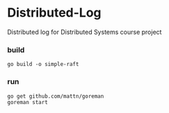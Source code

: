 # Distributed-Log
Distributed log for Distributed Systems course project

### build
```
go build -o simple-raft
```

### run
```
go get github.com/mattn/goreman
goreman start
```
